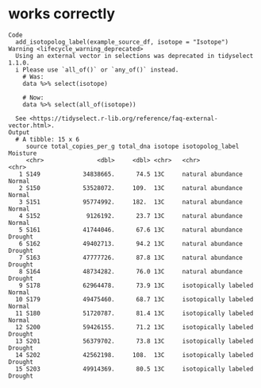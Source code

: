 # works correctly

    Code
      add_isotopolog_label(example_source_df, isotope = "Isotope")
    Warning <lifecycle_warning_deprecated>
      Using an external vector in selections was deprecated in tidyselect 1.1.0.
      i Please use `all_of()` or `any_of()` instead.
        # Was:
        data %>% select(isotope)
      
        # Now:
        data %>% select(all_of(isotope))
      
      See <https://tidyselect.r-lib.org/reference/faq-external-vector.html>.
    Output
      # A tibble: 15 x 6
         source total_copies_per_g total_dna isotope isotopolog_label     Moisture
         <chr>               <dbl>     <dbl> <chr>   <chr>                <chr>   
       1 S149            34838665.      74.5 13C     natural abundance    Normal  
       2 S150            53528072.     109.  13C     natural abundance    Normal  
       3 S151            95774992.     182.  13C     natural abundance    Normal  
       4 S152             9126192.      23.7 13C     natural abundance    Normal  
       5 S161            41744046.      67.6 13C     natural abundance    Drought 
       6 S162            49402713.      94.2 13C     natural abundance    Drought 
       7 S163            47777726.      87.8 13C     natural abundance    Drought 
       8 S164            48734282.      76.0 13C     natural abundance    Drought 
       9 S178            62964478.      73.9 13C     isotopically labeled Normal  
      10 S179            49475460.      68.7 13C     isotopically labeled Normal  
      11 S180            51720787.      81.4 13C     isotopically labeled Normal  
      12 S200            59426155.      71.2 13C     isotopically labeled Drought 
      13 S201            56379702.      73.8 13C     isotopically labeled Drought 
      14 S202            42562198.     108.  13C     isotopically labeled Drought 
      15 S203            49914369.      80.5 13C     isotopically labeled Drought 

